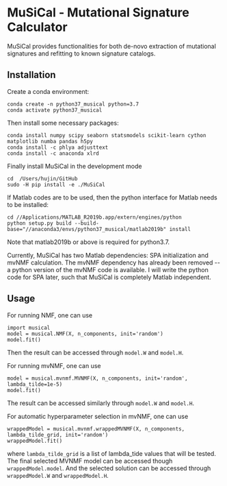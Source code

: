 # MuSiCal - Mutational Signature Calculator

MuSiCal provides functionalities for both de-novo extraction of mutational signatures and refitting to known signature catalogs.

## Installation

Create a conda environment:
```
conda create -n python37_musical python=3.7
conda activate python37_musical
```

Then install some necessary packages:
```
conda install numpy scipy seaborn statsmodels scikit-learn cython matplotlib numba pandas h5py
conda install -c phlya adjusttext
conda install -c anaconda xlrd
```

Finally install MuSiCal in the development mode
```
cd  /Users/hujin/GitHub
sudo -H pip install -e ./MuSiCal
```

If Matlab codes are to be used, then the python interface for Matlab needs to be installed:
```
cd //Applications/MATLAB_R2019b.app/extern/engines/python
python setup.py build --build-base="//anaconda3/envs/python37_musical/matlab2019b" install
```
Note that matlab2019b or above is required for python3.7.

Currently, MuSiCal has two Matlab dependencies: SPA initialization and mvNMF calculation. The mvNMF dependency has already been removed -- a python version of the mvNMF code is available. I will write the python code for SPA later, such that MuSiCal is completely Matlab independent.

## Usage
For running NMF, one can use
```
import musical
model = musical.NMF(X, n_components, init='random')
model.fit()
```
Then the result can be accessed through `model.W` and `model.H`.

For running mvNMF, one can use
```
model = musical.mvnmf.MVNMF(X, n_components, init='random', lambda_tilde=1e-5)
model.fit()
```
The result can be accessed similarly through `model.W` and `model.H`.

For automatic hyperparameter selection in mvNMF, one can use
```
wrappedModel = musical.mvnmf.wrappedMVNMF(X, n_components, lambda_tilde_grid, init='random')
wrappedModel.fit()
```
where `lambda_tilde_grid` is a list of lambda_tide values that will be tested. The final selected MVNMF model can be accessed though `wrappedModel.model`. And the selected solution can be accessed through `wrappedModel.W` and `wrappedModel.H`.
